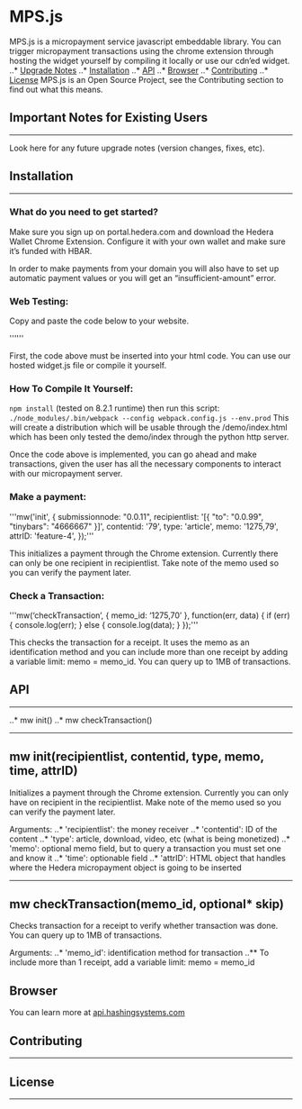 # MPS.js
MPS.js is a micropayment service javascript embeddable library. You can trigger micropayment transactions using the chrome extension through hosting the widget yourself by compiling it locally or use our cdn’ed widget. 
..* [Upgrade Notes](#Important-Notes-for-Existing-Users)
..* [Installation](#Installation)
..* [API](#API)
..* [Browser](#Browser)
..* [Contributing](#Contributing)
..* [License](#License)
MPS.js is an Open Source Project, see the Contributing section to find out what this means.


## Important Notes for Existing Users
***
Look here for any future upgrade notes (version changes, fixes, etc).


## Installation
***
### What do you need to get started?
Make sure you sign up on portal.hedera.com and download the Hedera Wallet Chrome Extension. Configure it with your own wallet and make sure it’s funded with HBAR.

In order to make payments from your domain you will also have to set up automatic payment values or you will get an “insufficient-amount” error.

### Web Testing:
Copy and paste the code below to your website.

'''<script> 
(function(_h, a, s, h, g, ra, ph) { 
    _h['MPS-JS'] = h;
    _h[h] = _h[h] || function() {
        (_h[h].q = _h[h].q || []).push(arguments) }; ra = a.createElement(s), 
            ph = a.getElementsByTagName(s)[0]; 
        ra.id = h; 
        ra.src = g; 
        ra.async = 1; 
        console.log(ra); 
        console.log(ph); 
        ph.parentNode.insertBefore(ra, ph); 
    }(window, document, 'script', 'mw', 'https://api.hashingsystems.com/js/widget.js')); 
</script>'''

First, the code above must be inserted into your html code. You can use our hosted widget.js file or compile it yourself.

### How To Compile It Yourself:

`npm install` (tested on 8.2.1 runtime) then run this script: 
`./node_modules/.bin/webpack --config webpack.config.js --env.prod`
This will create a distribution which will be usable through the /demo/index.html which has been only tested the demo/index through the python http server. 

Once the code above is implemented, you can go ahead and make transactions, given the user has all the necessary components to interact with our micropayment server. 

### Make a payment:
'''mw('init', { 
    submissionnode: "0.0.11", 
    recipientlist: '[{ "to": "0.0.99", "tinybars": "4666667" }]', 
    contentid: '79', 
    type: 'article', 
    memo: '1275,79', 
    attrID: 'feature-4', });'''

This initializes a payment through the Chrome extension. Currently there can only be one recipient in recipientlist. Take note of the memo used so you can verify the payment later.

### Check a Transaction:
'''mw(‘checkTransaction’, { memo_id: ‘1275,70’ }, function(err, data) {
	if (err) {
		console.log(err);
	} else {
		console.log(data);
	}
});'''

This checks the transaction for a receipt. It uses the memo as an identification method and you can include more than one receipt by adding a variable limit: memo = memo_id. You can query up to 1MB of transactions.

## API
***
..* mw init() 
..* mw checkTransaction() 
***
## mw init(recipientlist, contentid, type, memo, time, attrID)
Initializes a payment through the Chrome extension.
Currently you can only have on recipient in the recipientlist.
Make note of the memo used so you can verify the payment later.

Arguments:
..* 'recipientlist': the money receiver
..* 'contentid': ID of the content
..* 'type': article, download, video, etc (what is being monetized)
..* 'memo': optional memo field, but to query a transaction you must set one and know it
..* 'time': optionable field
..* 'attrID': HTML object that handles where the Hedera micropayment object is going to be inserted
***
## mw checkTransaction(memo_id, optional* skip)
Checks transaction for a receipt to verify whether transaction was done.
You can query up to 1MB of transactions.

Arguments:
..* 'memo_id': identification method for transaction
..** To include more than 1 receipt, add a variable limit: memo = memo_id


## Browser
You can learn more at [api.hashingsystems.com](https://api.hashingsystems.com/)


## Contributing

---


## License

---

